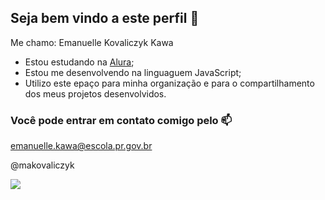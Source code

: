 ## Seja bem vindo a este perfil 🤍

Me chamo: Emanuelle Kovaliczyk Kawa

- Estou estudando na [Alura](https://www.alura.com.br);
- Estou me desenvolvendo na linguaguem JavaScript;
- Utilizo este epaço para minha organização e para o compartilhamento dos meus projetos desenvolvidos.

### Você pode entrar em contato comigo pelo 📫

emanuelle.kawa@escola.pr.gov.br

@makovaliczyk

![](https://tenor.com/EUbJ.gif)
